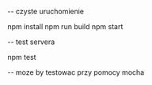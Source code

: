 -- czyste uruchomienie

npm install
npm run build
npm start

-- test servera

npm test



-- moze by testowac przy pomocy mocha
